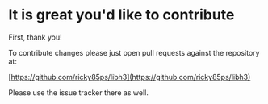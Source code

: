 # It is great you'd like to contribute

First, thank you!

To contribute changes please just open pull requests against the
repository at:

[https://github.com/ricky85ps/libh3](https://github.com/ricky85ps/libh3)

Please use the issue tracker there as well.
